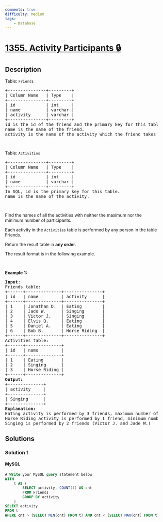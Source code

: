 ```yaml
---
comments: true
difficulty: Medium
tags:
    - Database
---
```


<!-- problem:start -->

# [1355. Activity Participants 🔒](https://leetcode.com/problems/activity-participants)

## Description

<!-- description:start -->

<p>Table: <code>Friends</code></p>

<pre>
+---------------+---------+
| Column Name   | Type    |
+---------------+---------+
| id            | int     |
| name          | varchar |
| activity      | varchar |
+---------------+---------+
id is the id of the friend and the primary key for this table in SQL.
name is the name of the friend.
activity is the name of the activity which the friend takes part in.
</pre>

<p>&nbsp;</p>

<p>Table: <code>Activities</code></p>

<pre>
+---------------+---------+
| Column Name   | Type    |
+---------------+---------+
| id            | int     |
| name          | varchar |
+---------------+---------+
In SQL, id is the primary key for this table.
name is the name of the activity.
</pre>

<p>&nbsp;</p>

<p>Find the names of all the activities with neither the maximum nor the minimum number of participants.</p>

<p>Each activity in the <code>Activities</code> table is performed by any person in the table Friends.</p>

<p>Return the result table in <strong>any order</strong>.</p>

<p>The&nbsp;result format is in the following example.</p>

<p>&nbsp;</p>
<p><strong class="example">Example 1:</strong></p>

<pre>
<strong>Input:</strong> 
Friends table:
+------+--------------+---------------+
| id   | name         | activity      |
+------+--------------+---------------+
| 1    | Jonathan D.  | Eating        |
| 2    | Jade W.      | Singing       |
| 3    | Victor J.    | Singing       |
| 4    | Elvis Q.     | Eating        |
| 5    | Daniel A.    | Eating        |
| 6    | Bob B.       | Horse Riding  |
+------+--------------+---------------+
Activities table:
+------+--------------+
| id   | name         |
+------+--------------+
| 1    | Eating       |
| 2    | Singing      |
| 3    | Horse Riding |
+------+--------------+
<strong>Output:</strong> 
+--------------+
| activity     |
+--------------+
| Singing      |
+--------------+
<strong>Explanation:</strong> 
Eating activity is performed by 3 friends, maximum number of participants, (Jonathan D. , Elvis Q. and Daniel A.)
Horse Riding activity is performed by 1 friend, minimum number of participants, (Bob B.)
Singing is performed by 2 friends (Victor J. and Jade W.)
</pre>

<!-- description:end -->

## Solutions

<!-- solution:start -->

### Solution 1

<!-- tabs:start -->

#### MySQL

```sql
# Write your MySQL query statement below
WITH
    t AS (
        SELECT activity, COUNT(1) AS cnt
        FROM Friends
        GROUP BY activity
    )
SELECT activity
FROM t
WHERE cnt > (SELECT MIN(cnt) FROM t) AND cnt < (SELECT MAX(cnt) FROM t);
```

<!-- tabs:end -->

<!-- solution:end -->

<!-- problem:end -->
